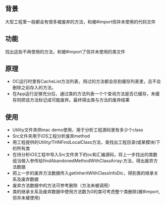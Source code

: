 ## 背景
大型工程里一般都会有很多被废弃的方法，和被#import但并未使用的代码文件

## 功能
找出这些不再使用的方法，和被#import了但并未使用的类文件

## 原理
* OC运行时里有CacheList方法列表，用过的方法都会存到缓存列表里，且不会删除之前存入的方法。
* 在App运行足够充分后，通过类的方法列表一个个查询方法是否已缓存，未缓存则把该方法标记成可能废弃。最终得出类与方法的废弃结果

## 使用
* Utility文件夹供mac demo使用，用于分析工程源码里有多少个class
* Src文件夹用于iOS工程分析废弃method
* 用工程提供的Utility/THNFindLocalClass方法，查找出工程目录(或某模块)下的所有类
* 在待分析iOS工程中导入Src文件夹下的oc和汇编源码，将上一步找出的类数组当做入参传给findAbandonedMethodWithClassArray:方法，得出废弃方法数据
* 把上一步的废弃方法数据传入getInheritWithClassInfoDic，得到类的继承关系及废弃数据
* 废弃方法数据中的方法可参考删除（方法未被调用）
* 类的继承关系及废弃数据中使用方法数为0的类可考虑整个类删除(被#import,但并未被使用)


